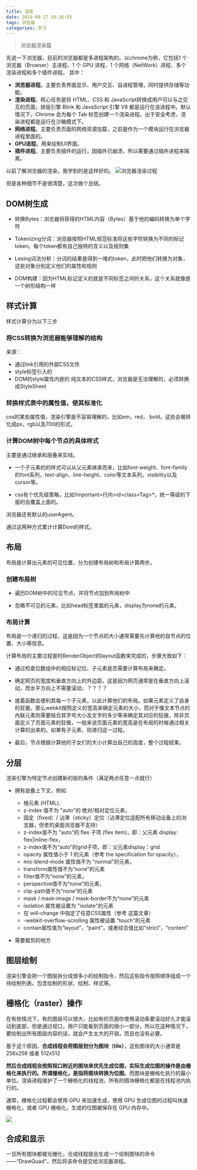 ```yaml
---
title: 渲染
date: 2019-09-17 10:36:53
tags: 浏览器
categories: 学习
---
```

>浏览器渲染篇
<!--more-->

先说一下浏览器，目前的浏览器都是多进程架构的。以chrome为例，它包括1 个浏览器（Browser）主进程、1 个 GPU 进程、1 个网络（NetWork）进程、多个渲染进程和多个插件进程。
其中：
+ <strong>浏览器进程</strong>。主要负责界面显示、用户交互、自进程管理，同时提供存储等功能。
+ <strong>渲染进程</strong>。核心任务是将 HTML、CSS 和 JavaScript转换成用户可以与之交互的页面，排版引擎 Blink 和 JavaScript 引擎 V8 都是运行在该进程中。默认情况下，Chrome 会为每个 Tab 标签创建一个渲染进程。出于安全考虑，渲染进程都是运行在沙箱模式下。
+ <strong>网络进程</strong>。主要负责页面的网络资源加载，之前是作为一个模块运行在浏览器进程里面的。
+ <strong>GPU进程</strong>。用来绘制UI界面。
+ <strong>插件进程</strong>。主要负责插件的运行，因插件已崩溃，所以需要通过插件进程来隔离。

以前了解浏览器的渲染，我学到的是这样好的。
![浏览器渲染过程](https://www.html5rocks.com/zh/tutorials/internals/howbrowserswork/webkitflow.png)

但是各种细节不是很清楚，这次做个总结。

## DOM树生成
+ 转换Bytes：浏览器将获得的HTML内容（Bytes）基于他的编码转换为单个字符

+ Tokenizing分词：浏览器按照HTML规范标准将这些字符转换为不同的标记token。每个token都有自己独特的含义以及规则集

+ Lexing词法分析：分词的结果是得到一堆的token，此时把他们转换为对象，这些对象分别定义他们的属性和规则

+ DOM构建：因为HTML标记定义的就是不同标签之间的关系，这个关系就像是一个树形结构一样

## 样式计算

样式计算分为以下三步

### 将CSS转换为浏览器能够理解的结构

来源：

+ 通过link引用的外部CSS文件
+ style标签引入的
+ DOM的style属性内嵌的
纯文本的CSS样式，浏览器是无法理解的，必须转换成StyleSheet

### 转换样式表中的属性值，使其标准化

css的某些属性值，渲染引擎是不容易理解的，比如em，red， bold，这些会被转化成px，rgb以及700的形式。

### 计算DOM树中每个节点的具体样式

主要是通过继承和层叠来实线。

+ 一个子元素的的样式可以从父元素继承而来，比如font-weight、font-family的font系列，text-align、line-height、color等文本系列，visibility以及cursor等。

+ css有个优先级策略，比如!important>行内>id>class>Tag>*，统一等级的下面的会覆盖上面的。

浏览器还有默认的userAgent。

通过这两种方式累计计算Dom的样式。

## 布局

布局是计算出元素的可见位置，分为创建布局树和布局计算两步。

### 创建布局树

+ 遍历DOM树中的可见节点，并将节点加到布局树中

+ 忽略不可见的元素，比如head标签里面的元素，display为none的元素。

### 布局计算

布局是一个递归的过程，这是因为一个节点的大小通常需要先计算他的自节点的位置、大小等信息。

计算布局的主要过程是的RenderObject的layout函数来完成的，步骤大致如下：


+ 通过检查位数组中的相应标记位、子元素是否需要计算布局来确定。

+ 确定网页的宽度和垂直方向上的外边距，这是因为网页通常是在垂直方向上滚动，而水平方向上不需要滚动。？？？？

+ 接着函数会便利其每一个子元素，以此计算他们的布局。如果元素定义了自身的狂傲，那么webkit按照定义的宽高来确定元素的大小，而对于像文本节点的內联元素则需要结合其字号大小及文字的多少等来确定其对应的狂傲，除非页面定义了页面元素的狂傲，一般来说页面元素的宽高是在布局的时候通过相关计算的出来的。如果有子元素，则递归这一过程。

+ 最后，节点根据计算他的子女们的大小计算出自己的高度，整个过程结束。

## 分层

渲染引擎为特定节点创建新的层的条件（满足两点任意一点就行）

+ 拥有层叠上下文，例如
    + 根元素 (HTML),
    + z-index 值不为 "auto"的 绝对/相对定位元素，
    + 固定（fixed）/ 沾滞（sticky）定位（沾滞定位适配所有移动设备上的浏览器，但老的桌面浏览器不支持）
    + z-index值不为 "auto"的 flex 子项 (flex item)，即：父元素 display: flex|inline-flex，
    + z-index值不为“auto”的grid子项，即：父元素display：grid
    + opacity 属性值小于 1 的元素（参考 the specification for opacity），
    + mix-blend-mode 属性值不为 "normal"的元素，
    + transform属性值不为“none”的元素 
    + filter值不为“none”的元素，
    + perspective值不为“none”的元素，
    + clip-path值不为“none”的元素
    + mask / mask-image / mask-border不为“none”的元素
    + isolation 属性被设置为 "isolate"的元素
    + 在 will-change 中指定了任意CSS属性（参考 这篇文章）
    + -webkit-overflow-scrolling 属性被设置 "touch"的元素
    + contain属性值为“layout”，“paint”，或者综合值比如“strict”，“content”


+ 需要裁剪的地方

## 图层绘制

渲染引擎会把一个图层拆分成很多小的绘制指令，然后这些指令按照顺序组成一个待绘制列表。包含绘制的形状、绘制、样式等。

## 栅格化（raster）操作

在有些情况下，有的图层可以很大，比如有的页面你使用滚动条要滚动好久才能滚动到底部，但是通过视口，用户只能看到页面的很小一部分，所以在这种情况下，要绘制出所有图层内容的话，就会产生太大的开销，而且也没有必要。

<p>基于这个原因，<strong>合成线程会将图层划分为图块（tile）</strong>，这些图块的大小通常是 256x256 或者 512x512</p>

<strong>然后合成线程会按照视口附近的图块来优先生成位图，实际生成位图的操作是由栅格化来执行的。所谓栅格化，是指将图块转换为位图</strong>。而图块是栅格化执行的最小单位。渲染进程维护了一个栅格化的线程池，所有的图块栅格化都是在线程池内执行的。

<p>通常，栅格化过程都会使用 GPU 来加速生成，使用 GPU 生成位图的过程叫快速栅格化，或者 GPU 栅格化，生成的位图被保存在 GPU 内存中。</p>

![](https://static001.geekbang.org/resource/image/a8/87/a8d954cd8e4722ee03d14afaa14c3987.png)

## 合成和显示

<p>一旦所有图块都被光栅化，合成线程就会生成一个绘制图块的命令——“DrawQuad”，然后将该命令提交给浏览器进程。</p>